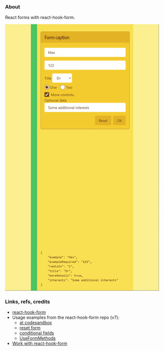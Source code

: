 ### About

React forms with react-hook-form.

![](src/assets/previews/2023-03-24_18-57-03.png)

### Links, refs, credits

* [react-hook-form](https://react-hook-form.com)
* Usage examples from the react-hook-form repo (v7):
  * [at codesandbox](https://github.com/react-hook-form/react-hook-form/tree/master/examples)
  * [reset form](https://github.com/react-hook-form/react-hook-form/blob/master/examples/V7/resetForm.tsx)
  * [conditional fields](https://github.com/react-hook-form/react-hook-form/blob/master/examples/V7/conditionalFields.tsx)
  * [UseFormMethods](https://github.com/react-hook-form/react-hook-form/blob/master/examples/V7/typescript/UseFormMethods.tsx)
* [Work with react-hook-form](https://habr.com/ru/company/timeweb/blog/722108)
 
